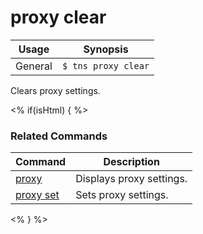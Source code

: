 proxy clear
==========

Usage | Synopsis
------|-------
General | `$ tns proxy clear`

Clears proxy settings.

<% if(isHtml) { %>
### Related Commands

Command | Description
----------|----------
[proxy](proxy.html) | Displays proxy settings.
[proxy set](proxy-set.html) | Sets proxy settings.
<% } %>
